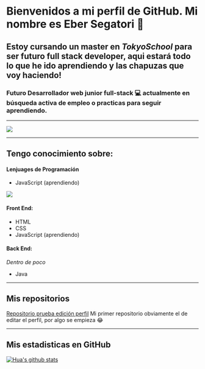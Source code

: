 # Bienvenidos a mi perfil de GitHub. Mi nombre es **Eber Segatori** 👋

## Estoy cursando un master en *TokyoSchool* para ser futuro full stack developer, aqui estará todo lo que he ido aprendiendo y las chapuzas que voy haciendo!

### Futuro Desarrollador web junior full-stack 💻 actualmente en **búsqueda activa** de empleo o practicas para seguir aprendiendo.
__________

![](https://th.bing.com/th/id/R.f111cfb63d11b49ab1db8df63e6a007a?rik=Cetc68Y0lzhw9Q&riu=http%3a%2f%2fwonderfulengineering.com%2fwp-content%2fuploads%2f2014%2f04%2fcode-wallpaper-4.png&ehk=hTl%2bAta%2bwA%2bcGQcrGBHzad0F%2f6ZsvZNZJ6%2bLR%2fy90N4%3d&risl=&pid=ImgRaw&r=0)

__________

## Tengo conocimiento sobre:

#### Lenjuages de Programación

- JavaScript (aprendiendo)

![](https://www.cuatromedios.com/media/SyNV7M2ySn/logo/java-white.png)

#### Front End:

- HTML
- CSS
- JavaScript (aprendiendo)

#### Back End:
*Dentro de poco*

- Java
__________

## Mis repositorios

[Repositorio prueba edición perfil](https://github.com/ebersegattt/ebersegattt) Mi primer repositorio obviamente el de editar el perfil, por algo se empieza 😂
__________


## Mis estadisticas en GitHub

[![Hua's github stats](https://github-readme-stats.vercel.app/api?username=ebersegattt&show_icons=true&theme=dark)](https://github.com/ebersegattt/github-readme-stats)
